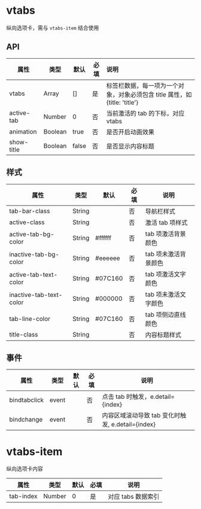 # vtabs

纵向选项卡，需与  `vtabs-item` 结合使用

## API

| 属性       | 类型    | 默认  | 必填 | 说明                                                         |
| ---------- | ------- | ----- | ---- | :----------------------------------------------------------- |
| vtabs      | Array   | []    | 是   | 标签栏数据，每一项为一个对象，对象必须包含 title 属性，如 {title: 'title'} |
| active-tab | Number  | 0     | 否   | 当前激活的 tab 的下标，对应 vtabs                            |
| animation  | Boolean | true  | 否   | 是否开启动画效果                                             |
| show-title | Boolean | false | 否   | 是否显示内容标题                                             |

## 样式

| 属性                    | 类型   | 默认     | 必填 | 说明                 |
| ----------------------- | ------ | -------- | ---- | -------------------- |
| tab-bar-class           | String |          | 否   | 导航栏样式           |
| active-class            | String |          | 否   | 激活 tab 项样式      |
| active-tab-bg-color     | String | \#ffffff | 否   | tab 项激活背景颜色   |
| inactive-tab-bg-color   | String | \#eeeeee | 否   | tab 项未激活背景颜色 |
| active-tab-text-color   | String | \#07C160 | 否   | tab 项激活文字颜色   |
| inactive-tab-text-color | String | \#000000 | 否   | tab 项未激活文字颜色 |
| tab-line-color          | String | \#07C160 | 否   | tab 项侧边直线颜色   |
| title-class             | String |          | 否   | 内容标题样式         |

## 事件

| 属性         | 类型  | 默认 | 必填 | 说明                                              |
| ------------ | ----- | ---- | ---- | ------------------------------------------------- |
| bindtabclick | event |      | 否   | 点击 tab 时触发，e.detail={index}                 |
| bindchange   | event |      | 否   | 内容区域滚动导致 tab 变化时触发, e.detail={index} |

# vtabs-item

纵向选项卡内容

| 属性      | 类型   | 默认 | 必填 | 说明               |
| --------- | ------ | ---- | ---- | ------------------ |
| tab-index | Number | 0    | 是   | 对应 tabs 数据索引 |

